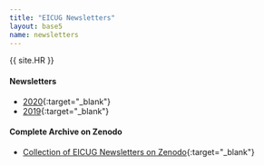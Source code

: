 ```yaml
---
title: "EICUG Newsletters"
layout: base5
name: newsletters
---
```


{{ site.HR }}



#### Newsletters

* [2020](https://zenodo.org/communities/eicug/search?page=1&size=20&q=2020&q=eicug-newsletter&keywords=eicug-newsletter&keywords=2020){:target="_blank"}
* [2019](https://zenodo.org/communities/eicug/search?page=1&size=20&q=2019&q=eicug-newsletter&keywords=eicug-newsletter&keywords=2019){:target="_blank"}



#### Complete Archive on Zenodo

* [Collection of EICUG Newsletters on Zenodo](https://zenodo.org/communities/eicug/search?page=1&size=20&keywords=eicug-newsletter){:target="_blank"}